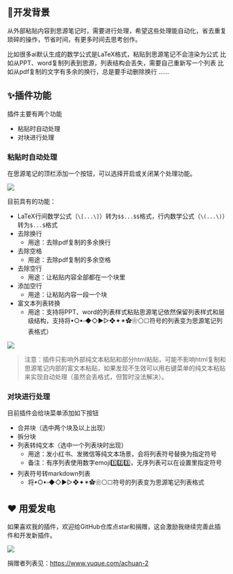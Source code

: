 ## 🤔开发背景

从外部粘贴内容到思源笔记时，需要进行处理，希望这些处理能自动化，省去重复琐碎的操作，节省时间，有更多时间去思考创作。

比如很多ai默认生成的数学公式是LaTeX格式，粘贴到思源笔记不会渲染为公式
比如从PPT、word复制列表到思源，列表结构会丢失，需要自己重新写一个列表
比如从pdf复制的文字有多余的换行，总是要手动删除换行
……

## ✨插件功能

插件主要有两个功能

* 粘贴时自动处理
* 对块进行处理

### 粘贴时自动处理

在思源笔记的顶栏添加一个按钮，可以选择开启或关闭某个处理功能。

![](https://fastly.jsdelivr.net/gh/Achuan-2/PicBed/assets/PixPin_2024-12-14_18-53-29-2024-12-14.png)

目前具有的功能：

* LaTeX行间数学公式（`\[...\]`）转为`$$...$$`格式，行内数学公式（`\(...\)`）转为`$...$`格式
* 去除换行
  * 用途：去除pdf复制的多余换行
* 去除空格
  * 用途：去除pdf复制的多余空格
* 去除空行
  * 用途：让粘贴内容全部都在一个块里
* 添加空行
  * 用途：让粘贴内容一段一个块
* 富文本列表转换
  * 用途：支持将PPT、word的列表样式粘贴思源笔记依然保留列表样式和层级结构，支持将•○▪▫◆◇►▻❖✦✴✿❀⚪☐符号的列表变为思源笔记列表格式）

![](https://fastly.jsdelivr.net/gh/Achuan-2/PicBed/assets/PixPin_2024-12-14_19-02-01-2024-12-14.png)

> 注意：插件只影响外部纯文本粘贴和部分html粘贴，可能不影响html复制和思源笔记内部的富文本粘贴，如果发现不生效可以用右键菜单的纯文本粘贴来实现自动处理（虽然会丢格式，但暂时没法解决）。

### 对块进行处理

目前插件会给块菜单添加如下按钮

* 合并块（选中两个块及以上出现）
* 拆分块
* 列表转纯文本（选中一个列表块时出现）
  * 用途：发小红书、发微信等纯文本场景，会将列表符号替换为指定符号
  * 备注：有序列表使用数字emoji1️⃣2️⃣3️⃣，无序列表可以在设置里指定符号
* 列表符号转markdown列表
  * 将•○▪▫◆◇►▻❖✦✴✿❀⚪☐符号的列表变为思源笔记列表格式

## ❤️ 用爱发电

如果喜欢我的插件，欢迎给GitHub仓库点star和捐赠，这会激励我继续完善此插件和开发新插件。

![](https://fastly.jsdelivr.net/gh/Achuan-2/PicBed/assets/20241118182532-2024-11-18.png)

捐赠者列表见：https://www.yuque.com/achuan-2